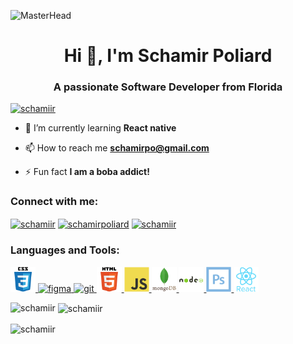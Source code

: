 ![MasterHead](https://i.imgur.com/EyFdL5a.png)

<h1 align="center">Hi 👋, I'm Schamir Poliard</h1>
<h3 align="center">A passionate Software Developer from Florida</h3>

<p align="left"> <a href="https://twitter.com/schamiir" target="blank"><img src="https://img.shields.io/twitter/follow/schamiir?logo=twitter&style=for-the-badge" alt="schamiir" /></a> </p>

- 🌱 I’m currently learning **React native**

- 📫 How to reach me **schamirpo@gmail.com**

- ⚡ Fun fact **I am a boba addict!**

<h3 align="left">Connect with me:</h3>
<p align="left">
<a href="https://twitter.com/schamiir" target="blank"><img align="center" src="https://raw.githubusercontent.com/rahuldkjain/github-profile-readme-generator/master/src/images/icons/Social/twitter.svg" alt="schamiir" height="30" width="40" /></a>
<a href="https://linkedin.com/in/schamirpoliard" target="blank"><img align="center" src="https://raw.githubusercontent.com/rahuldkjain/github-profile-readme-generator/master/src/images/icons/Social/linked-in-alt.svg" alt="schamirpoliard" height="30" width="40" /></a>
<a href="https://instagram.com/schamiir" target="blank"><img align="center" src="https://raw.githubusercontent.com/rahuldkjain/github-profile-readme-generator/master/src/images/icons/Social/instagram.svg" alt="schamiir" height="30" width="40" /></a>
</p>

<h3 align="left">Languages and Tools:</h3>
<p align="left"> <a href="https://www.w3schools.com/css/" target="_blank" rel="noreferrer"> <img src="https://raw.githubusercontent.com/devicons/devicon/master/icons/css3/css3-original-wordmark.svg" alt="css3" width="40" height="40"/> </a> <a href="https://www.figma.com/" target="_blank" rel="noreferrer"> <img src="https://www.vectorlogo.zone/logos/figma/figma-icon.svg" alt="figma" width="40" height="40"/> </a> <a href="https://git-scm.com/" target="_blank" rel="noreferrer"> <img src="https://www.vectorlogo.zone/logos/git-scm/git-scm-icon.svg" alt="git" width="40" height="40"/> </a> <a href="https://www.w3.org/html/" target="_blank" rel="noreferrer"> <img src="https://raw.githubusercontent.com/devicons/devicon/master/icons/html5/html5-original-wordmark.svg" alt="html5" width="40" height="40"/> </a> <a href="https://developer.mozilla.org/en-US/docs/Web/JavaScript" target="_blank" rel="noreferrer"> <img src="https://raw.githubusercontent.com/devicons/devicon/master/icons/javascript/javascript-original.svg" alt="javascript" width="40" height="40"/> </a> <a href="https://www.mongodb.com/" target="_blank" rel="noreferrer"> <img src="https://raw.githubusercontent.com/devicons/devicon/master/icons/mongodb/mongodb-original-wordmark.svg" alt="mongodb" width="40" height="40"/> </a> <a href="https://nodejs.org" target="_blank" rel="noreferrer"> <img src="https://raw.githubusercontent.com/devicons/devicon/master/icons/nodejs/nodejs-original-wordmark.svg" alt="nodejs" width="40" height="40"/> </a> <a href="https://www.photoshop.com/en" target="_blank" rel="noreferrer"> <img src="https://raw.githubusercontent.com/devicons/devicon/master/icons/photoshop/photoshop-line.svg" alt="photoshop" width="40" height="40"/> </a> <a href="https://reactjs.org/" target="_blank" rel="noreferrer"> <img src="https://raw.githubusercontent.com/devicons/devicon/master/icons/react/react-original-wordmark.svg" alt="react" width="40" height="40"/> </a> </p>

<p><img align="left" src="https://github-readme-stats.vercel.app/api/top-langs?username=schamiir&show_icons=true&locale=en&layout=compact" alt="schamiir" /></p>

<p>&nbsp;<img align="center" src="https://github-readme-stats.vercel.app/api?username=schamiir&show_icons=true&locale=en" alt="schamiir" /></p>

<p><img align="center" src="https://github-readme-streak-stats.herokuapp.com/?user=schamiir&" alt="schamiir" /></p>
